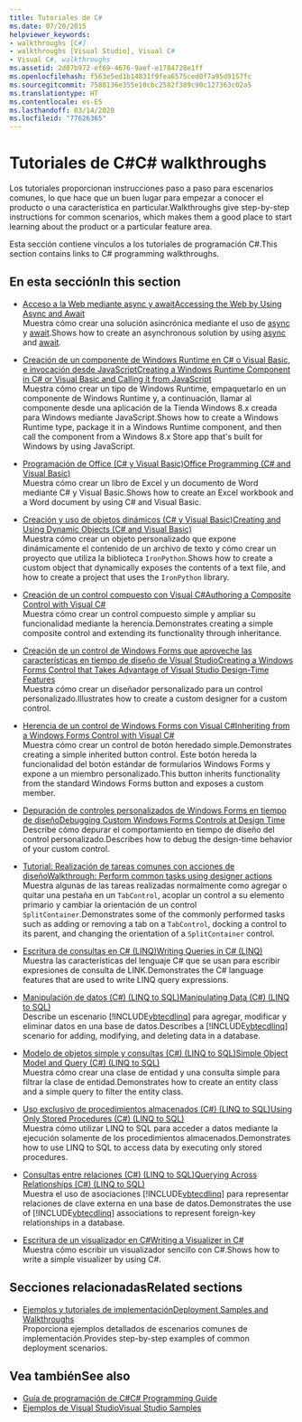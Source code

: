 ```yaml
---
title: Tutoriales de C#
ms.date: 07/20/2015
helpviewer_keywords:
- walkthroughs [C#]
- walkthroughs [Visual Studio], Visual C#
- Visual C#, walkthroughs
ms.assetid: 2d07b972-ef69-4676-9aef-e1784728e1ff
ms.openlocfilehash: f563e5ed1b14831f9fea6575ced0f7a95d9157fc
ms.sourcegitcommit: 7588136e355e10cbc2582f389c90c127363c02a5
ms.translationtype: HT
ms.contentlocale: es-ES
ms.lasthandoff: 03/14/2020
ms.locfileid: "77626365"
---
```

# <a name="c-walkthroughs"></a><span data-ttu-id="5d7a9-102">Tutoriales de C#</span><span class="sxs-lookup"><span data-stu-id="5d7a9-102">C# walkthroughs</span></span>

<span data-ttu-id="5d7a9-103">Los tutoriales proporcionan instrucciones paso a paso para escenarios comunes, lo que hace que un buen lugar para empezar a conocer el producto o una característica en particular.</span><span class="sxs-lookup"><span data-stu-id="5d7a9-103">Walkthroughs give step-by-step instructions for common scenarios, which makes them a good place to start learning about the product or a particular feature area.</span></span>

 <span data-ttu-id="5d7a9-104">Esta sección contiene vínculos a los tutoriales de programación C#.</span><span class="sxs-lookup"><span data-stu-id="5d7a9-104">This section contains links to C# programming walkthroughs.</span></span>

## <a name="in-this-section"></a><span data-ttu-id="5d7a9-105">En esta sección</span><span class="sxs-lookup"><span data-stu-id="5d7a9-105">In this section</span></span>

- <span data-ttu-id="5d7a9-106">[Acceso a la Web mediante async y await](./programming-guide/concepts/async/walkthrough-accessing-the-web-by-using-async-and-await.md)</span><span class="sxs-lookup"><span data-stu-id="5d7a9-106">[Accessing the Web by Using Async and Await](./programming-guide/concepts/async/walkthrough-accessing-the-web-by-using-async-and-await.md)</span></span>\
  <span data-ttu-id="5d7a9-107">Muestra cómo crear una solución asincrónica mediante el uso de [async](./language-reference/keywords/async.md) y [await](./language-reference/operators/await.md).</span><span class="sxs-lookup"><span data-stu-id="5d7a9-107">Shows how to create an asynchronous solution by using [async](./language-reference/keywords/async.md) and [await](./language-reference/operators/await.md).</span></span>

- <span data-ttu-id="5d7a9-108">[Creación de un componente de Windows Runtime en C# o Visual Basic, e invocación desde JavaScript](/windows/uwp/winrt-components/walkthrough-creating-a-simple-windows-runtime-component-and-calling-it-from-javascript)</span><span class="sxs-lookup"><span data-stu-id="5d7a9-108">[Creating a Windows Runtime Component in C# or Visual Basic and Calling it from JavaScript](/windows/uwp/winrt-components/walkthrough-creating-a-simple-windows-runtime-component-and-calling-it-from-javascript)</span></span>\
  <span data-ttu-id="5d7a9-109">Muestra cómo crear un tipo de Windows Runtime, empaquetarlo en un componente de Windows Runtime y, a continuación, llamar al componente desde una aplicación de la Tienda Windows 8.x creada para Windows mediante JavaScript.</span><span class="sxs-lookup"><span data-stu-id="5d7a9-109">Shows how to create a Windows Runtime type, package it in a Windows Runtime component, and then call the component from a Windows 8.x Store app that's built for Windows by using JavaScript.</span></span>

- <span data-ttu-id="5d7a9-110">[Programación de Office (C# y Visual Basic)](./programming-guide/interop/walkthrough-office-programming.md)</span><span class="sxs-lookup"><span data-stu-id="5d7a9-110">[Office Programming (C# and Visual Basic)](./programming-guide/interop/walkthrough-office-programming.md)</span></span>\
  <span data-ttu-id="5d7a9-111">Muestra cómo crear un libro de Excel y un documento de Word mediante C# y Visual Basic.</span><span class="sxs-lookup"><span data-stu-id="5d7a9-111">Shows how to create an Excel workbook and a Word document by using C# and Visual Basic.</span></span>

- <span data-ttu-id="5d7a9-112">[Creación y uso de objetos dinámicos (C# y Visual Basic)](./programming-guide/types/walkthrough-creating-and-using-dynamic-objects.md)</span><span class="sxs-lookup"><span data-stu-id="5d7a9-112">[Creating and Using Dynamic Objects (C# and Visual Basic)](./programming-guide/types/walkthrough-creating-and-using-dynamic-objects.md)</span></span>\
  <span data-ttu-id="5d7a9-113">Muestra cómo crear un objeto personalizado que expone dinámicamente el contenido de un archivo de texto y cómo crear un proyecto que utiliza la biblioteca `IronPython`.</span><span class="sxs-lookup"><span data-stu-id="5d7a9-113">Shows how to create a custom object that dynamically exposes the contents of a text file, and how to create a project that uses the `IronPython` library.</span></span>

- <span data-ttu-id="5d7a9-114">[Creación de un control compuesto con Visual C#](../framework/winforms/controls/walkthrough-authoring-a-composite-control-with-visual-csharp.md)</span><span class="sxs-lookup"><span data-stu-id="5d7a9-114">[Authoring a Composite Control with Visual C#](../framework/winforms/controls/walkthrough-authoring-a-composite-control-with-visual-csharp.md)</span></span>\
  <span data-ttu-id="5d7a9-115">Muestra cómo crear un control compuesto simple y ampliar su funcionalidad mediante la herencia.</span><span class="sxs-lookup"><span data-stu-id="5d7a9-115">Demonstrates creating a simple composite control and extending its functionality through inheritance.</span></span>

- <span data-ttu-id="5d7a9-116">[Creación de un control de Windows Forms que aproveche las características en tiempo de diseño de Visual Studio](../framework/winforms/controls/creating-a-wf-control-design-time-features.md)</span><span class="sxs-lookup"><span data-stu-id="5d7a9-116">[Creating a Windows Forms Control that Takes Advantage of Visual Studio Design-Time Features](../framework/winforms/controls/creating-a-wf-control-design-time-features.md)</span></span>\
  <span data-ttu-id="5d7a9-117">Muestra cómo crear un diseñador personalizado para un control personalizado.</span><span class="sxs-lookup"><span data-stu-id="5d7a9-117">Illustrates how to create a custom designer for a custom control.</span></span>

- <span data-ttu-id="5d7a9-118">[Herencia de un control de Windows Forms con Visual C#](../framework/winforms/controls/walkthrough-inheriting-from-a-windows-forms-control-with-visual-csharp.md)</span><span class="sxs-lookup"><span data-stu-id="5d7a9-118">[Inheriting from a Windows Forms Control with Visual C#](../framework/winforms/controls/walkthrough-inheriting-from-a-windows-forms-control-with-visual-csharp.md)</span></span>\
  <span data-ttu-id="5d7a9-119">Muestra cómo crear un control de botón heredado simple.</span><span class="sxs-lookup"><span data-stu-id="5d7a9-119">Demonstrates creating a simple inherited button control.</span></span> <span data-ttu-id="5d7a9-120">Este botón hereda la funcionalidad del botón estándar de formularios Windows Forms y expone a un miembro personalizado.</span><span class="sxs-lookup"><span data-stu-id="5d7a9-120">This button inherits functionality from the standard Windows Forms button and exposes a custom member.</span></span>

- <span data-ttu-id="5d7a9-121">[Depuración de controles personalizados de Windows Forms en tiempo de diseño](../framework/winforms/controls/walkthrough-debugging-custom-windows-forms-controls-at-design-time.md)</span><span class="sxs-lookup"><span data-stu-id="5d7a9-121">[Debugging Custom Windows Forms Controls at Design Time](../framework/winforms/controls/walkthrough-debugging-custom-windows-forms-controls-at-design-time.md)</span></span>\
  <span data-ttu-id="5d7a9-122">Describe cómo depurar el comportamiento en tiempo de diseño del control personalizado.</span><span class="sxs-lookup"><span data-stu-id="5d7a9-122">Describes how to debug the design-time behavior of your custom control.</span></span>

- <span data-ttu-id="5d7a9-123">[Tutorial: Realización de tareas comunes con acciones de diseño](../framework/winforms/controls/perform-common-tasks-design-actions.md)</span><span class="sxs-lookup"><span data-stu-id="5d7a9-123">[Walkthrough: Perform common tasks using designer actions](../framework/winforms/controls/perform-common-tasks-design-actions.md)</span></span>\
  <span data-ttu-id="5d7a9-124">Muestra algunas de las tareas realizadas normalmente como agregar o quitar una pestaña en un `TabControl`, acoplar un control a su elemento primario y cambiar la orientación de un control `SplitContainer`.</span><span class="sxs-lookup"><span data-stu-id="5d7a9-124">Demonstrates some of the commonly performed tasks such as adding or removing a tab on a `TabControl`, docking a control to its parent, and changing the orientation of a `SplitContainer` control.</span></span>

- <span data-ttu-id="5d7a9-125">[Escritura de consultas en C# (LINQ)](./programming-guide/concepts/linq/walkthrough-writing-queries-linq.md)</span><span class="sxs-lookup"><span data-stu-id="5d7a9-125">[Writing Queries in C# (LINQ)](./programming-guide/concepts/linq/walkthrough-writing-queries-linq.md)</span></span>\
  <span data-ttu-id="5d7a9-126">Muestra las características del lenguaje C# que se usan para escribir expresiones de consulta de LINK.</span><span class="sxs-lookup"><span data-stu-id="5d7a9-126">Demonstrates the C# language features that are used to write LINQ query expressions.</span></span>

- <span data-ttu-id="5d7a9-127">[Manipulación de datos (C#) (LINQ to SQL)](../framework/data/adonet/sql/linq/walkthrough-manipulating-data-csharp.md)</span><span class="sxs-lookup"><span data-stu-id="5d7a9-127">[Manipulating Data (C#) (LINQ to SQL)](../framework/data/adonet/sql/linq/walkthrough-manipulating-data-csharp.md)</span></span>\
  <span data-ttu-id="5d7a9-128">Describe un escenario [!INCLUDE[vbtecdlinq](~/includes/vbtecdlinq-md.md)] para agregar, modificar y eliminar datos en una base de datos.</span><span class="sxs-lookup"><span data-stu-id="5d7a9-128">Describes a [!INCLUDE[vbtecdlinq](~/includes/vbtecdlinq-md.md)] scenario for adding, modifying, and deleting data in a database.</span></span>

- <span data-ttu-id="5d7a9-129">[Modelo de objetos simple y consultas (C#) (LINQ to SQL)](../framework/data/adonet/sql/linq/walkthrough-simple-object-model-and-query-csharp.md)</span><span class="sxs-lookup"><span data-stu-id="5d7a9-129">[Simple Object Model and Query (C#) (LINQ to SQL)](../framework/data/adonet/sql/linq/walkthrough-simple-object-model-and-query-csharp.md)</span></span>\
  <span data-ttu-id="5d7a9-130">Muestra cómo crear una clase de entidad y una consulta simple para filtrar la clase de entidad.</span><span class="sxs-lookup"><span data-stu-id="5d7a9-130">Demonstrates how to create an entity class and a simple query to filter the entity class.</span></span>

- <span data-ttu-id="5d7a9-131">[Uso exclusivo de procedimientos almacenados (C#) (LINQ to SQL)](../framework/data/adonet/sql/linq/walkthrough-using-only-stored-procedures-csharp.md)</span><span class="sxs-lookup"><span data-stu-id="5d7a9-131">[Using Only Stored Procedures (C#) (LINQ to SQL)](../framework/data/adonet/sql/linq/walkthrough-using-only-stored-procedures-csharp.md)</span></span>\
  <span data-ttu-id="5d7a9-132">Muestra cómo utilizar LINQ to SQL para acceder a datos mediante la ejecución solamente de los procedimientos almacenados.</span><span class="sxs-lookup"><span data-stu-id="5d7a9-132">Demonstrates how to use LINQ to SQL to access data by executing only stored procedures.</span></span>

- <span data-ttu-id="5d7a9-133">[Consultas entre relaciones (C#) (LINQ to SQL)](../framework/data/adonet/sql/linq/walkthrough-querying-across-relationships-csharp.md)</span><span class="sxs-lookup"><span data-stu-id="5d7a9-133">[Querying Across Relationships (C#) (LINQ to SQL)](../framework/data/adonet/sql/linq/walkthrough-querying-across-relationships-csharp.md)</span></span>\
  <span data-ttu-id="5d7a9-134">Muestra el uso de asociaciones [!INCLUDE[vbtecdlinq](~/includes/vbtecdlinq-md.md)] para representar relaciones de clave externa en una base de datos.</span><span class="sxs-lookup"><span data-stu-id="5d7a9-134">Demonstrates the use of [!INCLUDE[vbtecdlinq](~/includes/vbtecdlinq-md.md)] associations to represent foreign-key relationships in a database.</span></span>

- <span data-ttu-id="5d7a9-135">[Escritura de un visualizador en C#](/visualstudio/debugger/walkthrough-writing-a-visualizer-in-csharp)</span><span class="sxs-lookup"><span data-stu-id="5d7a9-135">[Writing a Visualizer in C#](/visualstudio/debugger/walkthrough-writing-a-visualizer-in-csharp)</span></span>\
  <span data-ttu-id="5d7a9-136">Muestra cómo escribir un visualizador sencillo con C#.</span><span class="sxs-lookup"><span data-stu-id="5d7a9-136">Shows how to write a simple visualizer by using C#.</span></span>

## <a name="related-sections"></a><span data-ttu-id="5d7a9-137">Secciones relacionadas</span><span class="sxs-lookup"><span data-stu-id="5d7a9-137">Related sections</span></span>

- <span data-ttu-id="5d7a9-138">[Ejemplos y tutoriales de implementación](/visualstudio/deployment/clickonce-deployment-samples-and-walkthroughs)</span><span class="sxs-lookup"><span data-stu-id="5d7a9-138">[Deployment Samples and Walkthroughs](/visualstudio/deployment/clickonce-deployment-samples-and-walkthroughs)</span></span>\
  <span data-ttu-id="5d7a9-139">Proporciona ejemplos detallados de escenarios comunes de implementación.</span><span class="sxs-lookup"><span data-stu-id="5d7a9-139">Provides step-by-step examples of common deployment scenarios.</span></span>

## <a name="see-also"></a><span data-ttu-id="5d7a9-140">Vea también</span><span class="sxs-lookup"><span data-stu-id="5d7a9-140">See also</span></span>

- [<span data-ttu-id="5d7a9-141">Guía de programación de C#</span><span class="sxs-lookup"><span data-stu-id="5d7a9-141">C# Programming Guide</span></span>](./programming-guide/index.md)
- [<span data-ttu-id="5d7a9-142">Ejemplos de Visual Studio</span><span class="sxs-lookup"><span data-stu-id="5d7a9-142">Visual Studio Samples</span></span>](/visualstudio/ide/visual-studio-ide)
